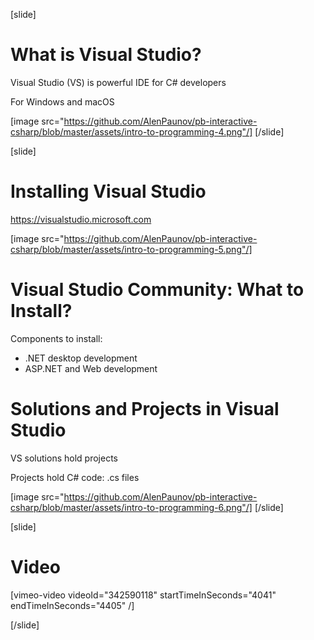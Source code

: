 [slide]
# What is Visual Studio?
Visual Studio (VS) is powerful IDE for C# developers

For Windows and macOS

[image src="https://github.com/AlenPaunov/pb-interactive-csharp/blob/master/assets/intro-to-programming-4.png"/]
[/slide]

[slide]
# Installing Visual Studio
https://visualstudio.microsoft.com

[image src="https://github.com/AlenPaunov/pb-interactive-csharp/blob/master/assets/intro-to-programming-5.png"/]

# Visual Studio Community: What to Install?
Components to install:

* .NET desktop development
* ASP.NET and Web development

# Solutions and Projects in Visual Studio
VS solutions hold projects

Projects hold C# code: .cs files

[image src="https://github.com/AlenPaunov/pb-interactive-csharp/blob/master/assets/intro-to-programming-6.png"/]
[/slide]

[slide]
# Video

[vimeo-video videoId="342590118" startTimeInSeconds="4041" endTimeInSeconds="4405" /]

[/slide]